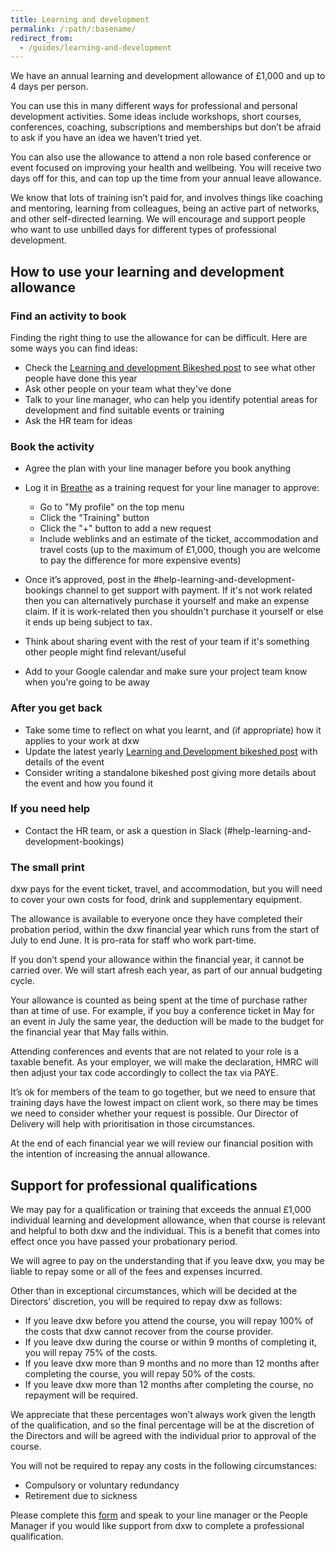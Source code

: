 ```yaml
---
title: Learning and development
permalink: /:path/:basename/
redirect_from:
  - /guides/learning-and-development
---
```

We have an annual learning and development allowance of £1,000 and up to 4 days
per person.

You can use this in many different ways for professional and personal
development activities. Some ideas include workshops, short courses,
conferences, coaching, subscriptions and memberships but don’t be afraid to ask
if you have an idea we haven’t tried yet.

You can also use the allowance to attend a non role based conference or event
focused on improving your health and wellbeing. You will receive two days off
for this, and can top up the time from your annual leave allowance.

We know that lots of training isn’t paid for, and involves things like coaching
and mentoring, learning from colleagues, being an active part of networks, and
other self-directed learning. We will encourage and support people who want to
use unbilled days for different types of professional development.

## How to use your learning and development allowance

### Find an activity to book

Finding the right thing to use the allowance for can be difficult. Here are some
ways you can find ideas:

* Check the
  [Learning and development Bikeshed post](https://bikeshed.dxw.com/?p=13876) to
  see what other people have done this year
* Ask other people on your team what they've done
* Talk to your line manager, who can help you identify potential areas for
  development and find suitable events or training
* Ask the HR team for ideas

### Book the activity

* Agree the plan with your line manager before you book anything
* Log it in [Breathe](https://hr.breathehr.com/) as a training request for your
  line manager to approve:

  * Go to "My profile" on the top menu
  * Click the "Training" button
  * Click the "+" button to add a new request
  * Include weblinks and an estimate of the ticket, accommodation and travel
    costs (up to the maximum of £1,000, though you are welcome to pay the
    difference for more expensive events)
* Once it’s approved, post in the #help-learning-and-development-bookings channel
  to get support with payment. If it's not work related then you can alternatively purchase it yourself and make an expense claim. If it is work-related then you shouldn't purchase it yourself or else it ends up being subject to tax.
* Think about sharing event with the rest of your team if it's something other
  people might find relevant/useful
* Add to your Google calendar and make sure your project team know when you're
  going to be away

### After you get back

* Take some time to reflect on what you learnt, and (if appropriate) how it
  applies to your work at dxw
* Update the latest yearly
  [Learning and Development bikeshed post](https://bikeshed.dxw.com/?p=13876)
  with details of the event
* Consider writing a standalone bikeshed post giving more details about the
  event and how you found it

### If you need help

* Contact the HR team, or ask a question in Slack
  (#help-learning-and-development-bookings)

### The small print

dxw pays for the event ticket, travel, and accommodation, but you will need to
cover your own costs for food, drink and supplementary equipment.

The allowance is available to everyone once they have completed their probation
period, within the dxw financial year which runs from the start of July to end
June. It is pro-rata for staff who work part-time.

If you don’t spend your allowance within the financial year, it cannot be
carried over. We will start afresh each year, as part of our annual budgeting
cycle.

Your allowance is counted as being spent at the time of purchase rather than at
time of use. For example, if you buy a conference ticket in May for an event in
July the same year, the deduction will be made to the budget for the financial
year that May falls within.

Attending conferences and events that are not related to your role is a taxable
benefit. As your employer, we will make the declaration, HMRC will then adjust
your tax code accordingly to collect the tax via PAYE.

It’s ok for members of the team to go together, but we need to ensure that
training days have the lowest impact on client work, so there may be times we
need to consider whether your request is possible. Our Director of Delivery will
help with prioritisation in those circumstances.

At the end of each financial year we will review our financial position with the
intention of increasing the annual allowance.

## Support for professional qualifications

We may pay for a qualification or training that exceeds the annual £1,000
individual learning and development allowance, when that course is relevant and
helpful to both dxw and the individual. This is a benefit that comes into effect
once you have passed your probationary period.

We will agree to pay on the understanding that if you leave dxw, you may be
liable to repay some or all of the fees and expenses incurred.

Other than in exceptional circumstances, which will be decided at the Directors’
discretion, you will be required to repay dxw as follows:

* If you leave dxw before you attend the course, you will repay 100% of the
  costs that dxw cannot recover from the course provider.
* If you leave dxw during the course or within 9 months of completing it, you
  will repay 75% of the costs.
* If you leave dxw more than 9 months and no more than 12 months after
  completing the course, you will repay 50% of the costs.
* If you leave dxw more than 12 months after completing the course, no repayment
  will be required.

We appreciate that these percentages won’t always work given the length of the
qualification, and so the final percentage will be at the discretion of the
Directors and will be agreed with the individual prior to approval of the
course.

You will not be required to repay any costs in the following circumstances:

* Compulsory or voluntary redundancy
* Retirement due to sickness

Please complete this
[form](https://docs.google.com/document/d/1gkK8L345gmmHFjqxduz5hvHyRvejMJd_rVNXQtZLrQE/edit)
and speak to your line manager or the People Manager if you would like support
from dxw to complete a professional qualification.
